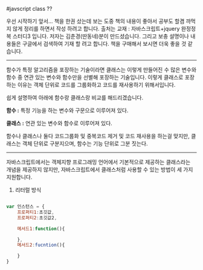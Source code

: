 #javscript class ??

우선 시작하기 앞서... 책을 한권 샀는데 보는 도중 책의 내용이 좋아서 공부도 할겸 까먹지 않게 정리를 하면서 작성 하려고 합니다. 
출처는 교재 : 자바스크립트+jquery 완정정복 스터디3 입니다. 저자는 김춘경(딴동네)분이 만드셨습니다. 그리고 보충 설명이나 내용들은 구글에서 검색하여 기재 할 려고 합니다. 책을 구매해서 보시면 더욱 좋을 것 같습니다. 

---

함수가 특정 알고리즘을 포장하는 기술이라면 클래스는 이렇게 만들어진 수 많은 변수와 함수 중 연관 있는 변수와 함수만을 선별해 포장하는 기술입니다. 이렇게 클래스로 포장하는 이유는 객체 단위로 코드를 그룹화하고 코드를 재사용하기 위해서입니다. 

쉽게 설명하여 아래에 함수랑 클래스랑 비교를 해드리겠습니다.

**함수 :** 특정 기능을 하는 변수와 구문으로 이루어져 있다.

**클래스 :** 연관 있는 변수와 함수로 이루어져 있다.

함수나 클래스나 둘다 코드그룹화 및 중복코드 제거 및 코드 재사용을 하는걸 맞지만, 클래스는 객체 단위로 구분지으며, 함수는 기능 단위로 그분 짓는다.

---

자바스크립트에서는 객체지향 프로그래밍 언어에서 기본적으로 제공하는 클래스라는 개념을 제공하지 않지만, 자바스크립트에서 클래스처럼 사용할 수 있는 방법이 세 가지 지원합니다. 

1. 리터럴 방식

```javascript

var 인스턴스 = {
	프로퍼티1:초깃값,
	프로퍼티2:초깃값2,

	메서드1:function(){

	},
	메서드2:fucntion(){

	}
}

```

